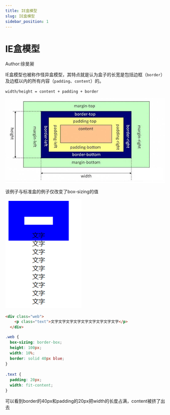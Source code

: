 ```yaml
---
title: IE盒模型
slug: IE盒模型
sidebar_position: 1
---
```



# IE盒模型

Author:徐旻昶

IE盒模型也被称作怪异盒模型，其特点就是认为盒子的长宽是包括边框（`border`）及边框以内的所有内容（`padding`、`content`）的。

`width/height = content + padding + border`

![](/assets/MRDjbXkQjoABMpxuIaGcJdCenOc.png)

该例子与标准盒的例子仅改变了box-sizing的值

![](/assets/OPlZbD3hso0suqx88i8c0H2dnXd.png)

```html
<div class="web">
    <p class="text">文字文字文字文字文字文字文字文字文字</p>
  </div>
```

```css
.web {
  box-sizing: border-box;
  height: 100px;
  width: 10%;
  border: solid 40px blue;
}

.text {
  padding: 20px;
  width: fit-content;
}
```

可以看到border的40px和padding的20px把width的长度占满，content被挤了出去


